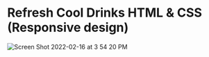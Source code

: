 # Refresh Cool Drinks HTML & CSS (Responsive design)

![Screen Shot 2022-02-16 at 3 54 20 PM](https://user-images.githubusercontent.com/91572136/154355542-b0264e8f-050f-49bf-abfc-b41bb76d7780.png)
